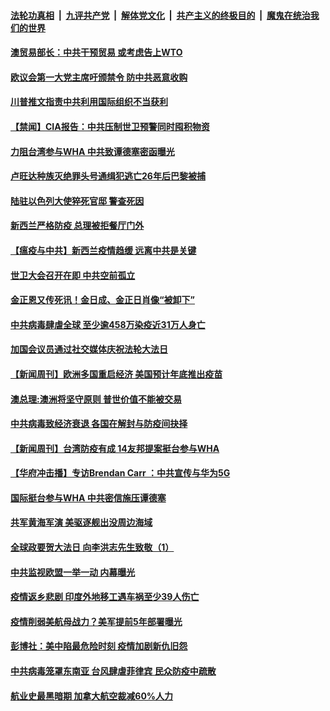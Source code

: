 ####  [法轮功真相](../../../../basic/blob/master/README.md?t=05180702) &nbsp;|&nbsp; [九评共产党](../../../../9ping.md/blob/master/README.md?t=05180702) &nbsp;|&nbsp; [解体党文化](../../../../jtdwh.md/blob/master/README.md?t=05180702)  &nbsp;|&nbsp; [共产主义的终极目的](../../../../gczydzjmd.md/blob/master/README.md?t=05180702) &nbsp;|&nbsp; [魔鬼在统治我们的世界](../../../../mgztzwmdsj.md/blob/master/README.md?t=05180702) 

#### [澳贸易部长：中共干预贸易 或考虑告上WTO](../pages/prog202/a102849474.md?t=05180702) 

#### [欧议会第一大党主席吁颁禁令 防中共恶意收购](../pages/prog202/a102849463.md?t=05180702) 

#### [川普推文指责中共利用国际组织不当获利](../pages/prog202/a102849455.md?t=05180702) 

#### [【禁闻】CIA报告：中共压制世卫预警同时囤积物资](../pages/prog202/a102849439.md?t=05180702) 

#### [力阻台湾参与WHA  中共致谭德塞密函曝光](../pages/prog202/a102849426.md?t=05180702) 


#### [卢旺达种族灭绝罪头号通缉犯逃亡26年后巴黎被捕](../pages/prog202/a102849358.md?t=05180702) 

#### [陆驻以色列大使猝死官邸 警查死因](../pages/prog202/a102849259.md?t=05180702) 

#### [新西兰严格防疫 总理被拒餐厅门外](../pages/prog202/a102849188.md?t=05180702) 

#### [【瘟疫与中共】新西兰疫情趋缓 远离中共是关键](../pages/prog202/a102849198.md?t=05180702) 

#### [世卫大会召开在即 中共空前孤立](../pages/prog202/a102849148.md?t=05180702) 

#### [金正恩又传死讯！金日成、金正日肖像“被卸下”](../pages/prog202/a102849060.md?t=05180702) 

#### [中共病毒肆虐全球 至少逾458万染疫近31万人身亡](../pages/prog202/a102848994.md?t=05180702) 

#### [加国会议员通过社交媒体庆祝法轮大法日](../pages/prog202/a102849002.md?t=05180702) 


#### [【新闻周刊】欧洲多国重启经济 美国预计年底推出疫苗](../pages/prog202/a102848884.md?t=05180702) 

#### [澳总理:澳洲将坚守原则 普世价值不能被交易](../pages/prog202/a102848781.md?t=05180702) 

#### [中共病毒致经济衰退 各国在解封与防疫间抉择](../pages/prog202/a102848691.md?t=05180702) 

#### [【新闻周刊】台湾防疫有成 14友邦提案挺台参与WHA](../pages/prog202/a102848858.md?t=05180702) 

#### [【华府冲击播】专访Brendan Carr ：中共宣传与华为5G](../pages/prog202/a102848838.md?t=05180702) 

#### [国际挺台参与WHA 中共密信施压谭德塞](../pages/prog202/a102848824.md?t=05180702) 


#### [共军黄海军演 美驱逐舰出没周边海域](../pages/prog202/a102848669.md?t=05180702) 

#### [全球政要贺大法日 向李洪志先生致敬（1）](../pages/prog202/a102848511.md?t=05180702) 

#### [中共监视欧盟一举一动 内幕曝光](../pages/prog202/a102848512.md?t=05180702) 

#### [疫情返乡悲剧 印度外地移工遇车祸至少39人伤亡](../pages/prog202/a102848468.md?t=05180702) 

#### [疫情削弱美航母战力？美军提前5年部署曝光](../pages/prog202/a102848469.md?t=05180702) 

#### [彭博社：美中陷最危险时刻 疫情加剧新仇旧怨](../pages/prog202/a102848408.md?t=05180702) 

#### [中共病毒笼罩东南亚 台风肆虐菲律宾 民众防疫中疏散](../pages/prog202/a102848363.md?t=05180702) 

#### [航业史最黑暗期 加拿大航空裁减60%人力](../pages/prog202/a102848329.md?t=05180702) 

